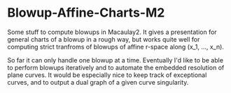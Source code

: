 # Blowup-Affine-Charts-M2
Some stuff to compute blowups in Macaulay2. It gives a presentation for general charts of a blowup in a rough way, but works quite well for computing strict tranfroms of blowups of affine r-space along (x_1, ..., x_n). 

So far it can only handle one blowup at a time. Eventually I'd like to be able to perform blowups iteratively and to automate the embedded resolution of plane curves. It would be especially nice to keep track of exceptional curves, and to output a dual graph of a given curve singularity. 
